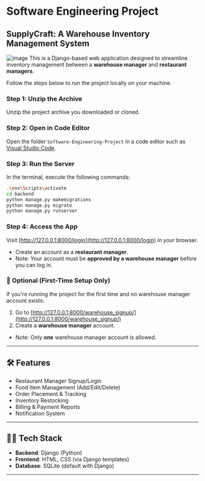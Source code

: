 # Software Engineering Project
## SupplyCraft: A Warehouse Inventory Management System
![image](https://github.com/user-attachments/assets/799f94c0-4646-41d0-8552-7c2f4d353cb4)
This is a Django-based web application designed to streamline inventory management between  a **warehouse manager** and **restaurant managers**.

Follow the steps below to run the project locally on your machine.

### Step 1: Unzip the Archive

Unzip the project archive you downloaded or cloned.

### Step 2: Open in Code Editor

Open the folder `Software-Engineering-Project` in a code editor such as [Visual Studio Code](https://code.visualstudio.com/).

### Step 3: Run the Server

In the terminal, execute the following commands:

```bash
.\env\Scripts\activate
cd backend
python manage.py makemigrations
python manage.py migrate
python manage.py runserver
```

### Step 4: Access the App

Visit [http://127.0.0.1:8000/login](http://127.0.0.1:8000/login) in your browser.

- Create an account as a **restaurant manager**.
- Note: Your account must be **approved by a warehouse manager** before you can log in.

### 🔐 Optional (First-Time Setup Only)

If you're running the project for the first time and no warehouse manager account exists:

1. Go to [http://127.0.0.1:8000/warehouse_signup/](http://127.0.0.1:8000/warehouse_signup/)
2. Create a **warehouse manager** account.
 - Note: Only **one** warehouse manager account is allowed.

---

## 🛠️ Features

- Restaurant Manager Signup/Login
- Food Item Management (Add/Edit/Delete)
- Order Placement & Tracking
- Inventory Restocking
- Billing & Payment Reports
- Notification System

---

## 👨‍💻 Tech Stack

- **Backend**: Django (Python)
- **Frontend**: HTML, CSS (via Django templates)
- **Database**: SQLite (default with Django)

---

